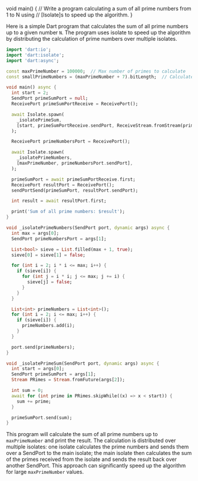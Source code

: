 void main() {
  // Write a program calculating a sum of all prime numbers from 1 to N using
  // [Isolate]s to speed up the algorithm.
}


Here is a simple Dart program that calculates the sum of all prime numbers up to a given number `N`. The program uses isolate to speed up the algorithm by distributing the calculation of prime numbers over multiple isolates.

```dart
import 'dart:io';
import 'dart:isolate';
import 'dart:async';

const maxPrimeNumber = 100000;  // Max number of primes to calculate
const smallPrimeNumbers = (maxPrimeNumber + 7).bitLength;  // Calculate the number of bits

void main() async {
  int start = 2;
  SendPort primeSumPort = null;
  ReceivePort primeSumPortReceive = ReceivePort();

  await Isolate.spawn(
    _isolatePrimeSum,
    [start, primeSumPortReceive.sendPort, ReceiveStream.fromStream(primeSumPortReceive)],
  );

  ReceivePort primeNumbersPort = ReceivePort();

  await Isolate.spawn(
    _isolatePrimeNumbers,
    [maxPrimeNumber, primeNumbersPort.sendPort],
  );

  primeSumPort = await primeSumPortReceive.first;
  ReceivePort resultPort = ReceivePort();
  sendPortSend(primeSumPort, resultPort.sendPort);

  int result = await resultPort.first;

  print('Sum of all prime numbers: $result');
}

void _isolatePrimeNumbers(SendPort port, dynamic args) async {
  int max = args[0];
  SendPort primeNumbersPort = args[1];

  List<bool> sieve = List.filled(max + 1, true);
  sieve[0] = sieve[1] = false;

  for (int i = 2; i * i <= max; i++) {
    if (sieve[i]) {
      for (int j = i * i; j <= max; j += i) {
        sieve[j] = false;
      }
    }
  }

  List<int> primeNumbers = List<int>();
  for (int i = 2; i <= max; i++) {
    if (sieve[i]) {
      primeNumbers.add(i);
    }
  }

  port.send(primeNumbers);
}

void _isolatePrimeSum(SendPort port, dynamic args) async {
  int start = args[0];
  SendPort primeSumPort = args[1];
  Stream PRimes = Stream.fromFuture(args[2]);

  int sum = 0;
  await for (int prime in PRimes.skipWhile((x) => x < start)) {
    sum += prime;
  }

  primeSumPort.send(sum);
}
```

This program will calculate the sum of all prime numbers up to `maxPrimeNumber` and print the result. The calculation is distributed over multiple isolates: one isolate calculates the prime numbers and sends them over a SendPort to the main isolate; the main isolate then calculates the sum of the primes received from the isolate and sends the result back over another SendPort. This approach can significantly speed up the algorithm for large `maxPrimeNumber` values.
